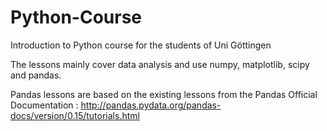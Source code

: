 # Python-Course
Introduction to Python course for the students of Uni Göttingen


The lessons mainly cover data analysis and use numpy, matplotlib, scipy and pandas. 


Pandas lessons are based on the existing lessons from the Pandas Official Documentation : http://pandas.pydata.org/pandas-docs/version/0.15/tutorials.html
